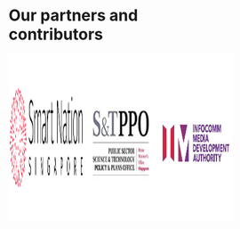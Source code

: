 # Our partners and contributors
<!DOCTYPE html>
<html>
<head>
<style>
* {
  box-sizing: border-box;
}
.row{
    overflow: scroll;
    white-space:nowrap;
    display: flex;
    justify-content:center;
}


.column {
  float: left;
  width: 33.33%;
  padding: 5px;
}

</style>
</head>
<body>

<!--- ![SNDGG](../images/smart-nation-logo.png)-->
<!--- <img src="../images/smart-nation-logo.png" width="200"/>-->


<!--- ![GovTech Logo](../images/snt.jpeg)-->

<!--- ![IMDA Logo](../images/imda_logo.jpg)-->

<div class="row">
  <div class="column">
    <img src="../images/smart-nation-logo.png" alt="Smart Nation Singapore" height="300" width="400" class="img_item">
  </div>
  <div class="column">
    <img src="../images/snt.jpeg" alt="GovTech" height="300" width="400" style="vertical-align:top" class="img_item">
  </div>
  <div class="column">
    <img src="../images/imda_logo.jpg" alt="IMDA" height="300" width="400" style="vertical-align:top" class="img_item">
  </div>
</div>

</body>
</html>